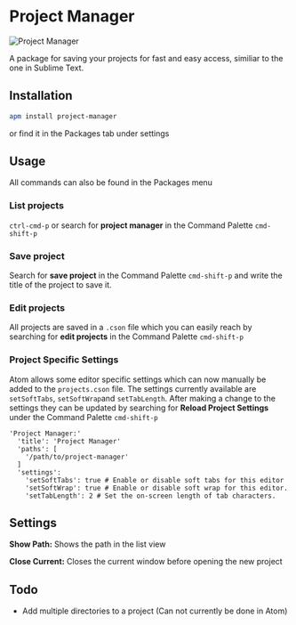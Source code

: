 # Project Manager

![Project Manager](https://raw.github.com/danielbrodin/atom-project-manager/master/project-manager.gif)

A package for saving your projects for fast and easy access, similiar to the one in Sublime Text.

## Installation
```sh
apm install project-manager
```
or find it in the Packages tab under settings

## Usage
All commands can also be found in the Packages menu
### List projects
`ctrl-cmd-p` or search for **project manager** in the Command Palette `cmd-shift-p`

### Save project
Search for **save project** in the Command Palette `cmd-shift-p` and write the title of the project to save it.

### Edit projects
All projects are saved in a `.cson` file which you can easily reach by searching for **edit projects** in the Command Palette `cmd-shift-p`

### Project Specific Settings
Atom allows some editor specific settings which can now manually be added to the `projects.cson` file.
The settings currently available are `setSoftTabs`, `setSoftWrap`and `setTabLength`. After making a change to the settings they can be updated by searching for **Reload Project Settings** under the Command Palette `cmd-shift-p`

```CSON
'Project Manager:'
  'title': 'Project Manager'
  'paths': [
    '/path/to/project-manager'
  ]
  'settings':
    'setSoftTabs': true # Enable or disable soft tabs for this editor
    'setSoftWrap': true # Enable or disable soft wrap for this editor.
    'setTabLength': 2 # Set the on-screen length of tab characters.
```

## Settings
**Show Path:** Shows the path in the list view

**Close Current:** Closes the current window before opening the new project

## Todo
- Add multiple directories to a project (Can not currently be done in Atom)
